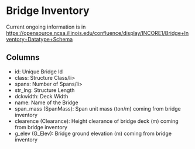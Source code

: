 # Bridge Inventory

Current ongoing information is in https://opensource.ncsa.illinois.edu/confluence/display/INCORE1/Bridge+Inventory+Datatype+Schema

## Columns
* id: Unique Bridge Id
* class: Structure Class/li>
* spans: Number of Spans/li>
* str_lng: Structure Length
* dckwidth: Deck Width
* name: Name of the Bridge
* span_mass (SpanMass): Span unit mass (ton/m) coming from bridge inventory
* clearence  (Clearance): Height clearance of bridge deck (m) coming from bridge inventory
* g_elev (G_Elev): Bridge ground elevation (m) coming from bridge inventory
